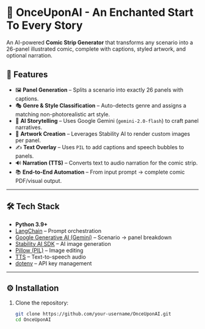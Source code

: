 # 🎨 OnceUponAI - An Enchanted Start To Every Story

An AI-powered **Comic Strip Generator** that transforms any scenario into a 26-panel illustrated comic, complete with captions, styled artwork, and optional narration.  

## 🚀 Features
- 🖼️ **Panel Generation** – Splits a scenario into exactly 26 panels with captions.  
- 🎭 **Genre & Style Classification** – Auto-detects genre and assigns a matching non-photorealistic art style.  
- 🤖 **AI Storytelling** – Uses Google Gemini (`gemini-2.0-flash`) to craft panel narratives.  
- 🎨 **Artwork Creation** – Leverages Stability AI to render custom images per panel.  
- ✍️ **Text Overlay** – Uses `PIL` to add captions and speech bubbles to panels.  
- 🔊 **Narration (TTS)** – Converts text to audio narration for the comic strip.  
- 📚 **End-to-End Automation** – From input prompt → complete comic PDF/visual output.

---

## 🛠️ Tech Stack
- **Python 3.9+**
- [LangChain](https://www.langchain.com/) – Prompt orchestration  
- [Google Generative AI (Gemini)](https://ai.google.dev/) – Scenario → panel breakdown  
- [Stability AI SDK](https://platform.stability.ai/) – AI image generation  
- [Pillow (PIL)](https://pillow.readthedocs.io/) – Image editing  
- [TTS](https://github.com/coqui-ai/TTS) – Text-to-speech audio  
- [dotenv](https://pypi.org/project/python-dotenv/) – API key management  

---

## ⚙️ Installation
1. Clone the repository:
   ```bash
   git clone https://github.com/your-username/OnceUponAI.git
   cd OnceUponAI
